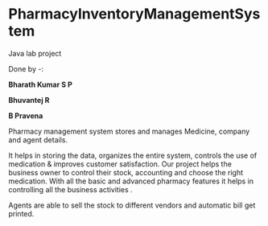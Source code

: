 # PharmacyInventoryManagementSystem
Java lab project

Done by -:

**Bharath Kumar S P**

**Bhuvantej R**

**B Pravena**


Pharmacy management system stores and manages Medicine, company and agent details. 

It helps in storing the data, organizes the entire system, controls the use of medication & improves customer satisfaction. 
Our project helps the business owner to control their stock, accounting and choose the right medication. With all the basic and advanced pharmacy features it helps in controlling all the business activities .

Agents are able to sell the stock to different vendors and automatic bill get printed.


